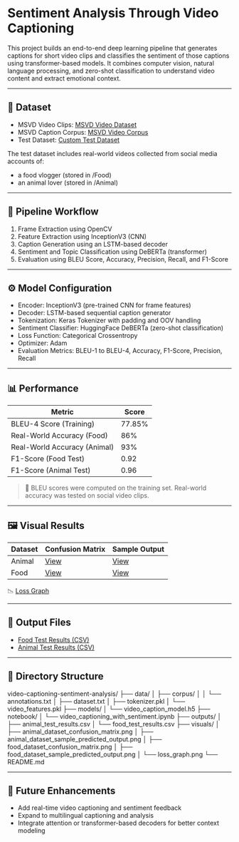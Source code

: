 # Sentiment Analysis Through Video Captioning

This project builds an end-to-end deep learning pipeline that generates captions for short video clips and classifies the sentiment of those captions using transformer-based models. It combines computer vision, natural language processing, and zero-shot classification to understand video content and extract emotional context.

---

## 🎥 Dataset

- MSVD Video Clips: [MSVD Video Dataset](https://www.kaggle.com/datasets/sarthakjain004/msvd-clips)  
- MSVD Caption Corpus: [MSVD Video Corpus](https://www.kaggle.com/datasets/vtrnanh/msvd-dataset-corpus)  
- Test Dataset: [Custom Test Dataset](https://www.kaggle.com/datasets/csecemk128/testing-dataset)

The test dataset includes real-world videos collected from social media accounts of:
- a food vlogger (stored in /Food)
- an animal lover (stored in /Animal)

---

## 🔄 Pipeline Workflow

1. Frame Extraction using OpenCV  
2. Feature Extraction using InceptionV3 (CNN)  
3. Caption Generation using an LSTM-based decoder  
4. Sentiment and Topic Classification using DeBERTa (transformer)  
5. Evaluation using BLEU Score, Accuracy, Precision, Recall, and F1-Score  

---

## ⚙️ Model Configuration

- Encoder: InceptionV3 (pre-trained CNN for frame features)  
- Decoder: LSTM-based sequential caption generator  
- Tokenization: Keras Tokenizer with padding and OOV handling  
- Sentiment Classifier: HuggingFace DeBERTa (zero-shot classification)  
- Loss Function: Categorical Crossentropy  
- Optimizer: Adam  
- Evaluation Metrics: BLEU-1 to BLEU-4, Accuracy, F1-Score, Precision, Recall

---

## 📊 Performance

| Metric                       | Score  |
|------------------------------|--------|
| BLEU-4 Score (Training)      | 77.85% |
| Real-World Accuracy (Food)   | 86%    |
| Real-World Accuracy (Animal) | 93%    |
| F1-Score (Food Test)         | 0.92   |
| F1-Score (Animal Test)       | 0.96   |

> 📌 BLEU scores were computed on the training set. Real-world accuracy was tested on social video clips.

---

## 🖼️ Visual Results

| Dataset | Confusion Matrix | Sample Output |
|---------|------------------|----------------|
| Animal  | [View](visuals/animal_dataset_confusion_matrix.png) | [View](visuals/animal_dataset_sample_predicted_output.png) |
| Food    | [View](visuals/food_dataset_confusion_matrix.png)   | [View](visuals/food_dataset_sample_predicted_output.png)   |

📉 [Loss Graph](visuals/loss_graph.png)

---

## 📄 Output Files

- [Food Test Results (CSV)](outputs/food_test_results.csv)  
- [Animal Test Results (CSV)](outputs/animal_test_results.csv)

---

## 📁 Directory Structure
video-captioning-sentiment-analysis/
├── data/
│ ├── corpus/
│ │ └── annotations.txt
│ ├── dataset.txt
│ ├── tokenizer.pkl
│ └── video_features.pkl
├── models/
│ └── video_caption_model.h5
├── notebook/
│ └── video_captioning_with_sentiment.ipynb
├── outputs/
│ ├── animal_test_results.csv
│ └── food_test_results.csv
├── visuals/
│ ├── animal_dataset_confusion_matrix.png
│ ├── animal_dataset_sample_predicted_output.png
│ ├── food_dataset_confusion_matrix.png
│ ├── food_dataset_sample_predicted_output.png
│ └── loss_graph.png
└── README.md

---

## 🚀 Future Enhancements

- Add real-time video captioning and sentiment feedback  
- Expand to multilingual captioning and analysis  
- Integrate attention or transformer-based decoders for better context modeling  
